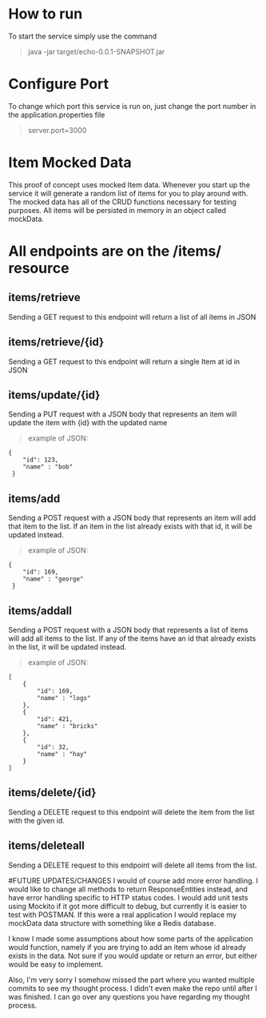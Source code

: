# How to run
To start the service simply use the command

> java -jar target/echo-0.0.1-SNAPSHOT.jar

# Configure Port
To change which port this service is run on, just change the port number in the application.properties file

> server.port=3000


# Item Mocked Data
This proof of concept uses mocked Item data. Whenever you start up the service it will generate a random list of items for you to play around with.
The mocked data has all of the CRUD functions necessary for testing purposes. All items will be persisted in memory
in an object called mockData.

# All endpoints are on the /items/ resource
## items/retrieve
Sending a GET request to this endpoint will return a list of all items in JSON

## items/retrieve/{id}
Sending a GET request to this endpoint will return a single Item at id in JSON

## items/update/{id}
Sending a PUT request with a JSON body that represents an item will update the item with {id} with the updated name
> example of JSON:
```
{
    "id": 123,
    "name" : "bob" 
 }
```
## items/add
Sending a POST request with a JSON body that represents an item will add that item to the list. If an item in the list
already exists with that id, it will be updated instead.

> example of JSON:
```
{
    "id": 169,
    "name" : "george" 
 }
```

## items/addall
Sending a POST request with a JSON body that represents a list of items will add all items to the list. If any of the 
items have an id that already exists in the list, it will be updated instead.

> example of JSON:
```
[
    {
        "id": 169,
        "name" : "logs" 
    },
    {
        "id": 421,
        "name" : "bricks" 
    },
    {
        "id": 32,
        "name" : "hay" 
    }
]
```


## items/delete/{id}
Sending a DELETE request to this endpoint will delete the item from the list with the given id.

## items/deleteall
Sending a DELETE request to this endpoint will delete all items from the list.



#FUTURE UPDATES/CHANGES
I would of course add more error handling. I would like to change all methods to return ResponseEntities instead, and have
error handling specific to HTTP status codes. I would add unit tests using Mockito if it got more difficult to debug, 
but currently it is easier to test with POSTMAN. If this were a real application I would replace my mockData data structure
with something like a Redis database. 

I know I made some assumptions about how some parts of the application would function, namely if you are trying to add
an item whose id already exists in the data. Not sure if you would update or return an error, but either would be
easy to implement. 

Also, I'm very sorry I somehow missed the part where you wanted multiple commits to see my thought process.
I didn't even make the repo until after I was finished. I can go over any questions you have regarding my thought process.